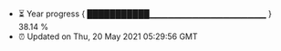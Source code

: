 - ⏳ Year progress { ███████████▁▁▁▁▁▁▁▁▁▁▁▁▁▁▁▁▁▁▁ } 38.14 %
- ⏰ Updated on Thu, 20 May 2021 05:29:56 GMT

